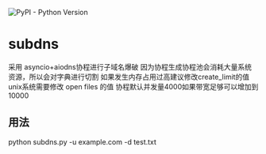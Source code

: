 
![PyPI - Python Version](https://img.shields.io/pypi/pyversions/Django.svg)
# subdns


采用 asyncio+aiodns协程进行子域名爆破
因为协程生成协程池会消耗大量系统资源，所以会对字典进行切割
如果发生内存占用过高建议修改create_limit的值
unix系统需要修改 open files 的值  协程默认并发量4000如果带宽足够可以增加到10000


 用法
-------

python subdns.py -u example.com -d test.txt 
